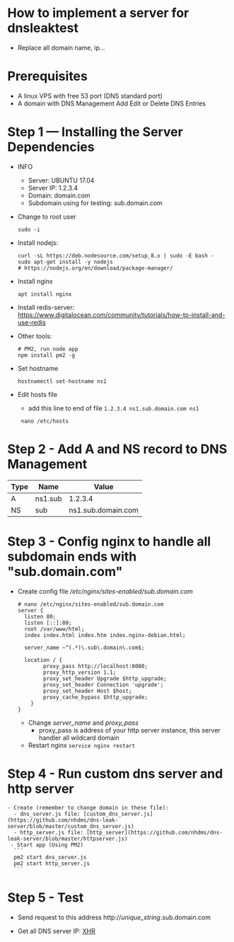 # How to implement a server for dnsleaktest

* Replace all domain name, ip...
# Prerequisites
  - A linux VPS with free 53 port (DNS standard port)
  - A domain with DNS Management Add Edit or Delete DNS Entries

# Step 1 — Installing the Server Dependencies
  - INFO
    - Server: UBUNTU 17.04
    - Server IP: 1.2.3.4
    - Domain: domain.com
    - Subdomain using for testing: sub.domain.com
  - Change to root user
    ```
    sudo -i
    ```

  - Install nodejs: 
      ```
      curl -sL https://deb.nodesource.com/setup_8.x | sudo -E bash -
      sudo apt-get install -y nodejs
      # https://nodejs.org/en/download/package-manager/
      ```
  - Install nginx 
    ```
    apt install nginx
    ```
  - Install redis-server: https://www.digitalocean.com/community/tutorials/how-to-install-and-use-redis
  - Other tools: 
    ```
    # PM2, run node app
    npm install pm2 -g
    ```
  - Set hostname 
    ```
    hostnamectl set-hostname ns1
    ```
 - Edit hosts file
   - add this line to end of file ``` 1.2.3.4 ns1.sub.domain.com ns1 ```
   ```
    nano /etc/hosts
   ```
    
# Step 2 - Add A and NS record to DNS Management

Type         |       Name         |       Value
---         |       ----          |     ---
 A           |       ns1.sub       |    1.2.3.4   
 NS           |      sub            |   ns1.sub.domain.com
 

# Step 3 - Config nginx to handle all subdomain ends with "sub.domain.com"
  - Create config file */etc/nginx/sites-enabled/sub.domain.com*
    ```
    # nano /etc/nginx/sites-enabled/sub.domain.com
    server {
      listen 80;
      listen [::]:80;
      root /var/www/html;
      index index.html index.htm index.nginx-debian.html;

      server_name ~^(.*)\.sub\.domain\.com$;

      location / {
            proxy_pass http://localhost:8080;
            proxy_http_version 1.1;
            proxy_set_header Upgrade $http_upgrade;
            proxy_set_header Connection 'upgrade';
            proxy_set_header Host $host;
            proxy_cache_bypass $http_upgrade;
        }
    }
    ```
    - Change *server_name* and *proxy_pass*
      - proxy_pass is address of your http server instance, this server handler all wildcard domain
    - Restart nginx ``` service nginx restart ```
    
    
 # Step 4 - Run custom dns server and http server 
    - Create (remember to change domain in these file):
      - dns_server.js file: [custom_dns_server.js](https://github.com/nhdms/dns-leak-server/blob/master/custom_dns_server.js)
      - http_server.js file: [http_server](https://github.com/nhdms/dns-leak-server/blob/master/httpserver.js)
     - Start app (Using PM2)
      ```
      pm2 start dns_server.js
      pm2 start http_server.js
      ```
# Step 5 - Test
   - Send request to this address http://*unique_string*.sub.domain.com
   * Get all DNS server IP: [XHR](https://github.com/nhdms/dns-leak-server/blob/master/xhr-test.js)
    
  
  
